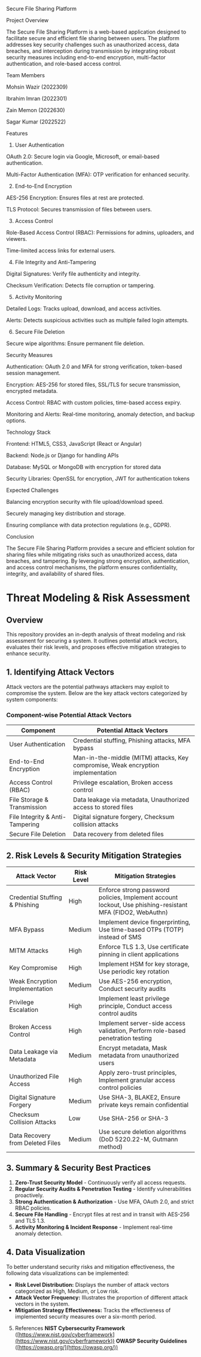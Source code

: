 Secure File Sharing Platform

Project Overview

The Secure File Sharing Platform is a web-based application designed to facilitate secure and efficient file sharing between users. The platform addresses key security challenges such as unauthorized access, data breaches, and interception during transmission by integrating robust security measures including end-to-end encryption, multi-factor authentication, and role-based access control.

Team Members

Mohsin Wazir (2022309)

Ibrahim Imran (2022301)

Zain Memon (2022630)

Sagar Kumar (2022522)

Features

1. User Authentication

OAuth 2.0: Secure login via Google, Microsoft, or email-based authentication.

Multi-Factor Authentication (MFA): OTP verification for enhanced security.

2. End-to-End Encryption

AES-256 Encryption: Ensures files at rest are protected.

TLS Protocol: Secures transmission of files between users.

3. Access Control

Role-Based Access Control (RBAC): Permissions for admins, uploaders, and viewers.

Time-limited access links for external users.

4. File Integrity and Anti-Tampering

Digital Signatures: Verify file authenticity and integrity.

Checksum Verification: Detects file corruption or tampering.

5. Activity Monitoring

Detailed Logs: Tracks upload, download, and access activities.

Alerts: Detects suspicious activities such as multiple failed login attempts.

6. Secure File Deletion

Secure wipe algorithms: Ensure permanent file deletion.

Security Measures

Authentication: OAuth 2.0 and MFA for strong verification, token-based session management.

Encryption: AES-256 for stored files, SSL/TLS for secure transmission, encrypted metadata.

Access Control: RBAC with custom policies, time-based access expiry.

Monitoring and Alerts: Real-time monitoring, anomaly detection, and backup options.

Technology Stack

Frontend: HTML5, CSS3, JavaScript (React or Angular)

Backend: Node.js or Django for handling APIs

Database: MySQL or MongoDB with encryption for stored data

Security Libraries: OpenSSL for encryption, JWT for authentication tokens

Expected Challenges

Balancing encryption security with file upload/download speed.

Securely managing key distribution and storage.

Ensuring compliance with data protection regulations (e.g., GDPR).

Conclusion

The Secure File Sharing Platform provides a secure and efficient solution for sharing files while mitigating risks such as unauthorized access, data breaches, and tampering. By leveraging strong encryption, authentication, and access control mechanisms, the platform ensures confidentiality, integrity, and availability of shared files.










# Threat Modeling & Risk Assessment

## Overview
This repository provides an in-depth analysis of threat modeling and risk assessment for securing a system. It outlines potential attack vectors, evaluates their risk levels, and proposes effective mitigation strategies to enhance security.

## 1. Identifying Attack Vectors
Attack vectors are the potential pathways attackers may exploit to compromise the system. Below are the key attack vectors categorized by system components:

### **Component-wise Potential Attack Vectors**
| Component | Potential Attack Vectors |
|-----------|--------------------------|
| User Authentication | Credential stuffing, Phishing attacks, MFA bypass |
| End-to-End Encryption | Man-in-the-middle (MITM) attacks, Key compromise, Weak encryption implementation |
| Access Control (RBAC) | Privilege escalation, Broken access control |
| File Storage & Transmission | Data leakage via metadata, Unauthorized access to stored files |
| File Integrity & Anti-Tampering | Digital signature forgery, Checksum collision attacks |
| Secure File Deletion | Data recovery from deleted files |

## 2. Risk Levels & Security Mitigation Strategies
| Attack Vector | Risk Level | Mitigation Strategies |
|--------------|-----------|----------------------|
| Credential Stuffing & Phishing | High | Enforce strong password policies, Implement account lockout, Use phishing-resistant MFA (FIDO2, WebAuthn) |
| MFA Bypass | Medium | Implement device fingerprinting, Use time-based OTPs (TOTP) instead of SMS |
| MITM Attacks | High | Enforce TLS 1.3, Use certificate pinning in client applications |
| Key Compromise | High | Implement HSM for key storage, Use periodic key rotation |
| Weak Encryption Implementation | Medium | Use AES-256 encryption, Conduct security audits |
| Privilege Escalation | High | Implement least privilege principle, Conduct access control audits |
| Broken Access Control | High | Implement server-side access validation, Perform role-based penetration testing |
| Data Leakage via Metadata | Medium | Encrypt metadata, Mask metadata from unauthorized users |
| Unauthorized File Access | High | Apply zero-trust principles, Implement granular access control policies |
| Digital Signature Forgery | Medium | Use SHA-3, BLAKE2, Ensure private keys remain confidential |
| Checksum Collision Attacks | Low | Use SHA-256 or SHA-3 |
| Data Recovery from Deleted Files | Medium | Use secure deletion algorithms (DoD 5220.22-M, Gutmann method) |

## 3. Summary & Security Best Practices
1. **Zero-Trust Security Model** - Continuously verify all access requests.
2. **Regular Security Audits & Penetration Testing** - Identify vulnerabilities proactively.
3. **Strong Authentication & Authorization** - Use MFA, OAuth 2.0, and strict RBAC policies.
4. **Secure File Handling** - Encrypt files at rest and in transit with AES-256 and TLS 1.3.
5. **Activity Monitoring & Incident Response** - Implement real-time anomaly detection.

## 4. Data Visualization
To better understand security risks and mitigation effectiveness, the following data visualizations can be implemented:
- **Risk Level Distribution:** Displays the number of attack vectors categorized as High, Medium, or Low risk.
- **Attack Vector Frequency:** Illustrates the proportion of different attack vectors in the system.
- **Mitigation Strategy Effectiveness:** Tracks the effectiveness of implemented security measures over a six-month period.

 5. References
 **NIST Cybersecurity Framework** ([https://www.nist.gov/cyberframework](https://www.nist.gov/cyberframework))
 **OWASP Security Guidelines** ([https://owasp.org/](https://owasp.org/))







